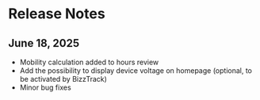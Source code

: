 # Release Notes

## June 18, 2025
- Mobility calculation added to hours review
- Add the possibility to display device voltage on homepage (optional, to be activated by BizzTrack)
- Minor bug fixes